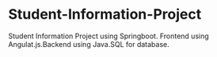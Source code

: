 # Student-Information-Project
Student Information Project using Springboot. Frontend using Angulat.js.Backend using Java.SQL for database.
